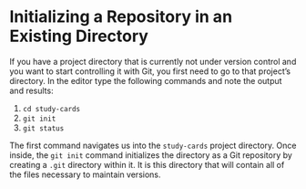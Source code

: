 # Initializing a Repository in an Existing Directory

If you have a project directory that is currently not under version control and you want to start controlling it with Git, you first need to go to that project’s directory. In the editor type the following commands and note the output and results:

1. `cd study-cards`
2. `git init`
3. `git status`

The first command navigates us into the `study-cards` project directory. Once inside, the `git init` command initializes the directory as a Git repository by creating a `.git` directory within it. It is this directory that will contain all of the files necessary to maintain versions.